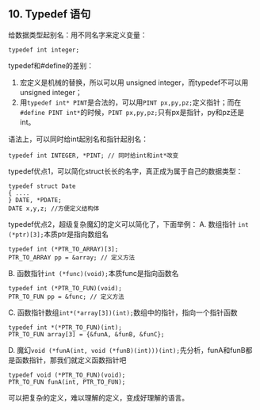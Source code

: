 ﻿## 10. Typedef 语句
给数据类型起别名：用不同名字来定义变量：

    typedef int integer;
typedef和#define的差别：
1. 宏定义是机械的替换，所以可以用 unsigned integer，而typedef不可以用unsigned integer；
2. 用`typedef int* PINT`是合法的，可以用`PINT px,py,pz;`定义指针；而在`#define PINT int*`的时候，`PINT px,py,pz;`只有px是指针，py和pz还是int。

语法上，可以同时给int起别名和指针起别名：

    typedef int INTEGER, *PINT; // 同时给int和int*改变

typedef优点1，可以简化struct长长的名字，真正成为属于自己的数据类型：

    typedef struct Date
    { ....
    } DATE, *PDATE;
    DATE x,y,z; //方便定义结构体

typedef优点2，超级复杂魔幻的定义可以简化了，下面举例：
A. 数组指针 `int (*ptr)[3];`本质ptr是指向数组名

    typedef int (*PTR_TO_ARRAY)[3];
    PTR_TO_ARRAY pp = &array; // 定义方法

B. 函数指针`int (*func)(void);`本质func是指向函数名

    typedef int (*PTR_TO_FUN)(void);
    PTR_TO_FUN pp = &func; // 定义方法

C. 函数指针数组`int*(*array[3])(int);`数组中的指针，指向一个指针函数

    typedef int *(*PTR_TO_FUN)(int);
    PTR_TO_FUN array[3] = {&funA, &funB, &funC};

D. 魔幻`void (*funA(int, void (*funB)(int)))(int);`先分析，funA和funB都是函数指针，那我们就定义函数指针吧

    typedef void (*PTR_TO_FUN)(void);
    PTR_TO_FUN funA(int, PTR_TO_FUN);

可以把复杂的定义，难以理解的定义，变成好理解的语言。

